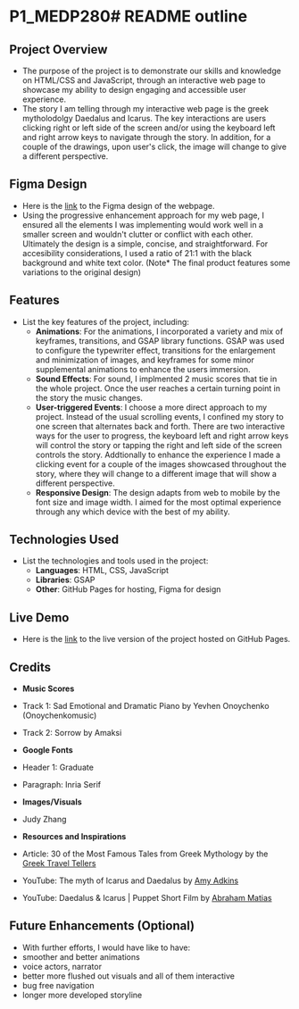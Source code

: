 # P1_MEDP280# README outline

## **Project Overview**

- The purpose of the project is to demonstrate our skills and knowledge on HTML/CSS and JavaScript, through an interactive web page to showcase my ability to design engaging and accessible user experience.
- The story I am telling through my interactive web page is the greek mytholodolgy Daedalus and Icarus. The key interactions are users clicking right or left side of the screen and/or using the keyboard left and right arrow keys to navigate through the story. In addition, for a couple of the drawings, upon user's click, the image will change to give a different perspective.

## **Figma Design**

- Here is the [link](https://www.figma.com/design/BhAzvxrm8QQSp6u1tkSZu2/COLLEGE?node-id=18-2&node-type=canvas&t=wNRHpEbqVXdSpjRB-0) to the Figma design of the webpage.
- Using the progressive enhancement approach for my web page, I ensured all the elements I was implementing would work well in a smaller screen and wouldn't clutter or conflict with each other. Ultimately the design is a simple, concise, and straightforward. For accesibility considerations, I used a ratio of 21:1 with the black background and white text color. (Note* The final product features some variations to the original design)

## **Features**

- List the key features of the project, including:
    - **Animations**: For the animations, I incorporated a variety and mix of keyframes, transitions, and GSAP library functions. GSAP was used to configure the typewriter effect, transitions for the enlargement and minimization of images, and keyframes for some minor supplemental animations to enhance the users immersion.
    - **Sound Effects**: For sound, I implmented 2 music scores that tie in the whole project. Once the user reaches a certain turning point in the story the music changes.
    - **User-triggered Events**: I choose a more direct approach to my project. Instead of the usual scrolling events, I confined my story to one screen that alternates back and forth. There are two interactive ways for the user to progress, the keyboard left and right arrow keys will control the story or tapping the right and left side of the screen controls the story. Addtionally to enhance the experience I made a clicking event for a couple of the images showcased throughout the story, where they will change to a different image that will show a different perspective.
    - **Responsive Design**: The design adapts from web to mobile by the font size and image width. I aimed for the most optimal experience through any which device with the best of my ability. 

## **Technologies Used**

- List the technologies and tools used in the project:
    - **Languages**: HTML, CSS, JavaScript
    - **Libraries**: GSAP
    - **Other**: GitHub Pages for hosting, Figma for design

## **Live Demo**

- Here is the [link](https://judyzhang05.github.io/P1_MEDP280/) to the live version of the project hosted on GitHub Pages.

## **Credits**

- **Music Scores**
- Track 1: Sad Emotional and Dramatic Piano by Yevhen Onoychenko (Onoychenkomusic)
- Track 2: Sorrow by Amaksi
  
- **Google Fonts**
- Header 1: Graduate
- Paragraph: Inria Serif
  
- **Images/Visuals**
- Judy Zhang

- **Resources and Inspirations**
- Article: 30 of the Most Famous Tales from Greek Mythology by the [Greek Travel Tellers](https://greektraveltellers.com/blog/30-of-the-most-famous-tales-from-greek-mythology)
- YouTube: The myth of Icarus and Daedalus by [Amy Adkins](https://www.youtube.com/watch?v=3s2QPQnuaGk&ab_channel=TED-Ed)
- YouTube: Daedalus & Icarus | Puppet Short Film by [Abraham Matias](https://www.youtube.com/watch?v=KuDW8zujFXM&ab_channel=AbrahamMatias)

## **Future Enhancements (Optional)**

- With further efforts, I would have like to have:
- smoother and better animations 
- voice actors, narrator
- better more flushed out visuals and all of them interactive
- bug free navigation
- longer more developed storyline